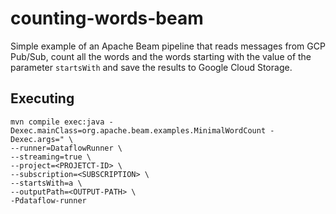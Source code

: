 # counting-words-beam

Simple example of an Apache Beam pipeline that reads messages from GCP Pub/Sub, count all the words and the words starting with the value of the parameter `startsWith` and save the results 
to Google Cloud Storage. 

## Executing

```shell script
mvn compile exec:java -Dexec.mainClass=org.apache.beam.examples.MinimalWordCount -Dexec.args=" \
--runner=DataflowRunner \
--streaming=true \
--project=<PROJETCT-ID> \
--subscription=<SUBSCRIPTION> \
--startsWith=a \
--outputPath=<OUTPUT-PATH> \
-Pdataflow-runner
```
